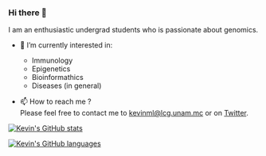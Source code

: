 ### Hi there 👋

<!--
**KevinMLanderos/KevinMLanderos** is a ✨ _special_ ✨ repository because its `README.md` (this file) appears on your GitHub profile.

Here are some ideas to get you started:

- 🔭 I’m currently working on ...
- 🌱 I’m currently learning ...
- 👯 I’m looking to collaborate on ...
- 🤔 I’m looking for help with ...
- 💬 Ask me about ...
- 😄 Pronouns: ...
- ⚡ Fun fact: ...
-->

I am an enthusiastic undergrad students who is passionate about genomics.
- 🔭 I’m currently interested in:
  - Immunology
  - Epigenetics
  - Bioinformathics
  - Diseases (in general)
  
- 📫 How to reach me ?  
Please feel free to contact me to kevinml@lcg.unam.mc or on [Twitter](https://twitter.com/KevsGenomic).


[![Kevin's GitHub stats](https://github-readme-stats.vercel.app/api?username=ciro&show_icons=true&theme=gruvbox)](https://github.com/anuraghazra/github-readme-stats)

[![Kevin's GitHub languages](https://github-readme-stats.vercel.app/api/top-langs?username=vijaybioinfo&layout=compact&theme=dark)](https://github.com/anuraghazra/github-readme-stats)
